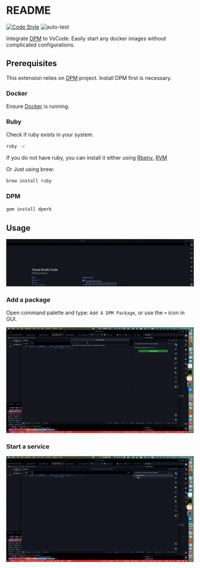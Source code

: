# README

[![Code Style](https://badgen.net/badge/code%20style/airbnb/ff5a5f?icon=airbnb)](https://github.com/airbnb/javascript)
![auto-test](https://github.com/UoooBarry/vscode-dpm/actions/workflows/node.js.yml/badge.svg)

Integrate [DPM](https://github.com/songhuangcn/dpm) to VsCode. Easily start any docker images without complicated configurations.

## Prerequisites

This extension relies on [DPM](https://github.com/songhuangcn/dpm) project. Install DPM first is necessary.

### Docker

Ensure [Docker](https://www.docker.com/products/docker-desktop/) is running.

### Ruby

Check if ruby exists in your system.

```bash
ruby -v
```

If you do not have ruby, you can install it either using [Rbenv](https://github.com/rbenv/rbenv), [RVM](https://rvm.io/)

Or Just using brew:

```bash
brew install ruby
```

### DPM

```bash
gem install dpmrb
```

## Usage

![new-start-package](./docs/assets/gifs/new-start-package.gif)

### Add a package

Open command palette and type: `Add A DPM Package`, or use the `+` icon in GUI.

![add-package](./docs/assets/gifs/add-package.gif)

### Start a service

![start-package](./docs/assets/gifs/start-package.gif)
